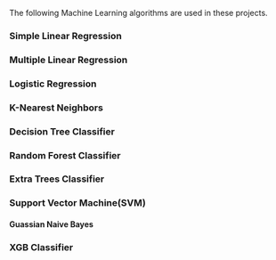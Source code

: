 The following Machine Learning algorithms are used in these projects.
### **Simple Linear Regression**
### **Multiple Linear Regression**
### **Logistic Regression**
### **K-Nearest Neighbors**
### **Decision Tree Classifier**
### **Random Forest Classifier**
### **Extra Trees Classifier**
### **Support Vector Machine(SVM)**
#### **Guassian Naive Bayes**
### **XGB Classifier**
